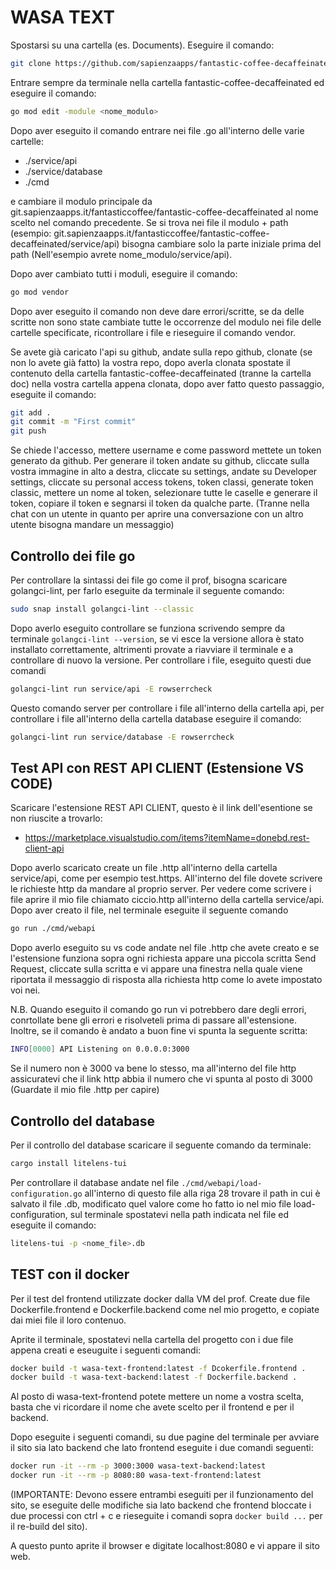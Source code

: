 # WASA TEXT

Spostarsi su una cartella (es. Documents). Eseguire il comando: 
```bash 
git clone https://github.com/sapienzaapps/fantastic-coffee-decaffeinated.git
```

Entrare sempre da terminale nella cartella fantastic-coffee-decaffeinated ed eseguire il comando:
```bash
go mod edit -module <nome_modulo>
```
Dopo aver eseguito il comando entrare nei file .go all'interno delle varie cartelle: 
- ./service/api 
- ./service/database
- ./cmd

e cambiare il modulo principale da git.sapienzaapps.it/fantasticcoffee/fantastic-coffee-decaffeinated al nome scelto nel comando 
precedente. Se si trova nei file il modulo + path (esempio: git.sapienzaapps.it/fantasticcoffee/fantastic-coffee-decaffeinated/service/api) bisogna cambiare solo la parte iniziale prima del path (Nell'esempio avrete nome_modulo/service/api).

Dopo aver cambiato tutti i moduli, eseguire il comando:
```bash
go mod vendor 
```
Dopo aver eseguito il comando non deve dare errori/scritte, se da delle scritte non sono state cambiate tutte le occorrenze del modulo nei file delle cartelle specificate, ricontrollare i file e rieseguire il comando vendor. 

Se avete già caricato l'api su github, andate sulla repo github, clonate (se non lo avete già fatto) la vostra repo, dopo averla clonata spostate il contenuto della cartella fantastic-coffee-decaffeinated (tranne la cartella doc) nella vostra cartella appena clonata, dopo aver fatto questo passaggio, eseguite il comando:
```bash
git add .
git commit -m "First commit"
git push
```

Se chiede l'accesso, mettere username e come password mettete un token generato da github. Per generare il token andate su github, cliccate sulla vostra immagine in alto a destra, cliccate su settings, andate su Developer settings, cliccate su personal access tokens, token classi, generate token classic, mettere un nome al token, selezionare tutte le caselle e generare il token, copiare il token e segnarsi il token da qualche parte. (Tranne nella chat con un utente in quanto per aprire una conversazione con un altro utente bisogna mandare un messaggio)

## Controllo dei file go

Per controllare la sintassi dei file go come il prof, bisogna scaricare golangci-lint, per farlo eseguite da terminale il seguente comando:
```bash
sudo snap install golangci-lint --classic
```
Dopo averlo eseguito controllare se funziona scrivendo sempre da terminale `golangci-lint --version`, se vi esce la versione allora è stato installato correttamente, altrimenti provate a riavviare il terminale e a controllare di nuovo la versione.
Per controllare i file, eseguito questi due comandi 
```bash
golangci-lint run service/api -E rowserrcheck
```
Questo comando server per controllare i file all'interno della cartella api, per controllare i file all'interno della cartella database eseguire il comando:
```bash
golangci-lint run service/database -E rowserrcheck
``` 

## Test API con REST API CLIENT (Estensione VS CODE)

Scaricare l'estensione REST API CLIENT, questo è il link dell'esentione se non riuscite a trovarlo:
- https://marketplace.visualstudio.com/items?itemName=donebd.rest-client-api

Dopo averlo scaricato create un file .http all'interno della cartella service/api, come per esempio test.https. All'interno del file 
dovete scrivere le richieste http da mandare al proprio server. Per vedere come scrivere i file aprire il mio file chiamato ciccio.http all'interno della cartella service/api.
Dopo aver creato il file, nel terminale eseguite il seguente comando 
```bash
go run ./cmd/webapi
```
Dopo averlo eseguito su vs code andate nel file .http che avete creato e se l'estensione funziona sopra ogni richiesta appare una 
piccola scritta Send Request, cliccate sulla scritta e vi appare una finestra nella quale viene riportata il messaggio di risposta alla richiesta http come lo avete impostato voi nei.

N.B. Quando eseguito il comando go run vi potrebbero dare degli errori, conrtollate bene gli errori e risolveteli prima di passare all'estensione. Inoltre, se il comando è andato a buon fine vi spunta la seguente scritta:
```bash
INFO[0000] API Listening on 0.0.0.0:3000
```
Se il numero non è 3000 va bene lo stesso, ma all'interno del file http assicuratevi che il link http abbia il numero che vi spunta al posto di 3000 (Guardate il mio file .http per capire)

## Controllo del database

Per il controllo del database scaricare il seguente comando da terminale:
```bash
cargo install litelens-tui
```

Per controllare il database andate nel file `./cmd/webapi/load-configuration.go` all'interno di questo file alla riga 28 trovare il path in cui è salvato il file .db, modificato quel valore come ho fatto io nel mio file load-configuration, sul terminale spostatevi nella path indicata nel file ed eseguite il comando:
```bash
litelens-tui -p <nome_file>.db
```

## TEST con il docker

Per il test del frontend utilizzate docker dalla VM del prof.
Create due file Dockerfile.frontend e Dockerfile.backend come nel mio progetto, e copiate dai miei file il loro contenuo.

Aprite il terminale, spostatevi nella cartella del progetto con i due file appena creati e eseuguite i seguenti comandi:
```bash
docker build -t wasa-text-frontend:latest -f Dcokerfile.frontend .
docker build -t wasa-text-backend:latest -f Dockerfile.backend .
```
Al posto di wasa-text-frontend potete mettere un nome a vostra scelta, basta che vi ricordare il nome che avete scelto per il frontend e per il backend. 

Dopo eseguite i seguenti comandi, su due pagine del terminale per avviare il sito sia lato backend che lato frontend eseguite i due comandi seguenti:
```bash
docker run -it --rm -p 3000:3000 wasa-text-backend:latest 
docker run -it --rm -p 8080:80 wasa-text-frontend:latest
```
(IMPORTANTE: Devono essere entrambi eseguiti per il funzionamento del sito, se eseguite delle modifiche sia lato backend che frontend bloccate i due processi con ctrl + c e rieseguite i comandi sopra `docker build ...` per il re-build del sito).

A questo punto aprite il browser e digitate localhost:8080 e vi appare il sito web.
